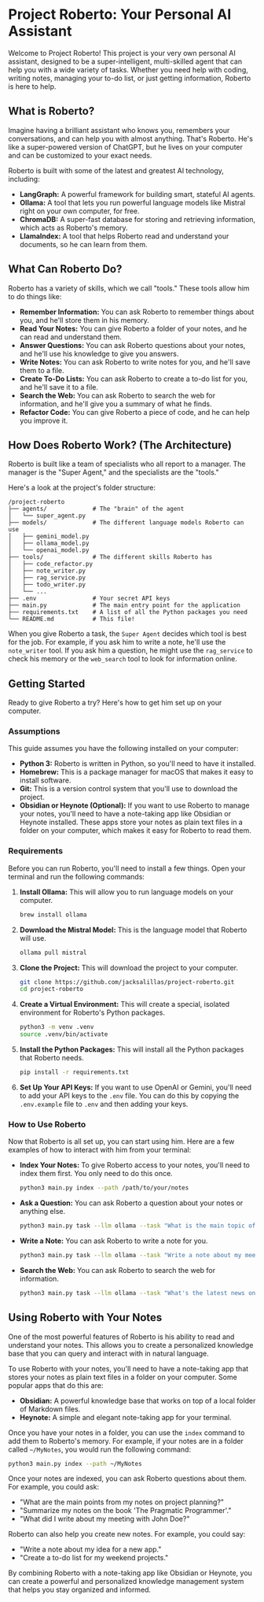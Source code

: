 
# Project Roberto: Your Personal AI Assistant

Welcome to Project Roberto! This project is your very own personal AI assistant, designed to be a super-intelligent, multi-skilled agent that can help you with a wide variety of tasks. Whether you need help with coding, writing notes, managing your to-do list, or just getting information, Roberto is here to help.

## What is Roberto?

Imagine having a brilliant assistant who knows you, remembers your conversations, and can help you with almost anything. That's Roberto. He's like a super-powered version of ChatGPT, but he lives on your computer and can be customized to your exact needs.

Roberto is built with some of the latest and greatest AI technology, including:

*   **LangGraph:** A powerful framework for building smart, stateful AI agents.
*   **Ollama:** A tool that lets you run powerful language models like Mistral right on your own computer, for free.
*   **ChromaDB:** A super-fast database for storing and retrieving information, which acts as Roberto's memory.
*   **LlamaIndex:** A tool that helps Roberto read and understand your documents, so he can learn from them.

## What Can Roberto Do?

Roberto has a variety of skills, which we call "tools." These tools allow him to do things like:

*   **Remember Information:** You can ask Roberto to remember things about you, and he'll store them in his memory.
*   **Read Your Notes:** You can give Roberto a folder of your notes, and he can read and understand them.
*   **Answer Questions:** You can ask Roberto questions about your notes, and he'll use his knowledge to give you answers.
*   **Write Notes:** You can ask Roberto to write notes for you, and he'll save them to a file.
*   **Create To-Do Lists:** You can ask Roberto to create a to-do list for you, and he'll save it to a file.
*   **Search the Web:** You can ask Roberto to search the web for information, and he'll give you a summary of what he finds.
*   **Refactor Code:** You can give Roberto a piece of code, and he can help you improve it.

## How Does Roberto Work? (The Architecture)

Roberto is built like a team of specialists who all report to a manager. The manager is the "Super Agent," and the specialists are the "tools."

Here's a look at the project's folder structure:

```
/project-roberto
├── agents/             # The "brain" of the agent
│   └── super_agent.py
├── models/             # The different language models Roberto can use
│   ├── gemini_model.py
│   ├── ollama_model.py
│   └── openai_model.py
├── tools/              # The different skills Roberto has
│   ├── code_refactor.py
│   ├── note_writer.py
│   ├── rag_service.py
│   ├── todo_writer.py
│   └── ...
├── .env                # Your secret API keys
├── main.py             # The main entry point for the application
├── requirements.txt    # A list of all the Python packages you need
└── README.md           # This file!
```

When you give Roberto a task, the `Super Agent` decides which tool is best for the job. For example, if you ask him to write a note, he'll use the `note_writer` tool. If you ask him a question, he might use the `rag_service` to check his memory or the `web_search` tool to look for information online.

## Getting Started

Ready to give Roberto a try? Here's how to get him set up on your computer.

### Assumptions

This guide assumes you have the following installed on your computer:

*   **Python 3:** Roberto is written in Python, so you'll need to have it installed.
*   **Homebrew:** This is a package manager for macOS that makes it easy to install software.
*   **Git:** This is a version control system that you'll use to download the project.
*   **Obsidian or Heynote (Optional):** If you want to use Roberto to manage your notes, you'll need to have a note-taking app like Obsidian or Heynote installed. These apps store your notes as plain text files in a folder on your computer, which makes it easy for Roberto to read them.

### Requirements

Before you can run Roberto, you'll need to install a few things. Open your terminal and run the following commands:

1.  **Install Ollama:** This will allow you to run language models on your computer.

    ```bash
    brew install ollama
    ```

2.  **Download the Mistral Model:** This is the language model that Roberto will use.

    ```bash
    ollama pull mistral
    ```

3.  **Clone the Project:** This will download the project to your computer.

    ```bash
    git clone https://github.com/jacksalillas/project-roberto.git
    cd project-roberto
    ```

4.  **Create a Virtual Environment:** This will create a special, isolated environment for Roberto's Python packages.

    ```bash
    python3 -m venv .venv
    source .venv/bin/activate
    ```

5.  **Install the Python Packages:** This will install all the Python packages that Roberto needs.

    ```bash
    pip install -r requirements.txt
    ```

6.  **Set Up Your API Keys:** If you want to use OpenAI or Gemini, you'll need to add your API keys to the `.env` file. You can do this by copying the `.env.example` file to `.env` and then adding your keys.

### How to Use Roberto

Now that Roberto is all set up, you can start using him. Here are a few examples of how to interact with him from your terminal:

*   **Index Your Notes:** To give Roberto access to your notes, you'll need to index them first. You only need to do this once.

    ```bash
    python3 main.py index --path /path/to/your/notes
    ```

*   **Ask a Question:** You can ask Roberto a question about your notes or anything else.

    ```bash
    python3 main.py task --llm ollama --task "What is the main topic of my notes?"
    ```

*   **Write a Note:** You can ask Roberto to write a note for you.

    ```bash
    python3 main.py task --llm ollama --task "Write a note about my meeting with Jane Doe."
    ```

*   **Search the Web:** You can ask Roberto to search the web for information.

    ```bash
    python3 main.py task --llm ollama --task "What's the latest news on AI?"
    ```

## Using Roberto with Your Notes

One of the most powerful features of Roberto is his ability to read and understand your notes. This allows you to create a personalized knowledge base that you can query and interact with in natural language.

To use Roberto with your notes, you'll need to have a note-taking app that stores your notes as plain text files in a folder on your computer. Some popular apps that do this are:

*   **Obsidian:** A powerful knowledge base that works on top of a local folder of Markdown files.
*   **Heynote:** A simple and elegant note-taking app for your terminal.

Once you have your notes in a folder, you can use the `index` command to add them to Roberto's memory. For example, if your notes are in a folder called `~/MyNotes`, you would run the following command:

```bash
python3 main.py index --path ~/MyNotes
```

Once your notes are indexed, you can ask Roberto questions about them. For example, you could ask:

*   "What are the main points from my notes on project planning?"
*   "Summarize my notes on the book 'The Pragmatic Programmer'."
*   "What did I write about my meeting with John Doe?"

Roberto can also help you create new notes. For example, you could say:

*   "Write a note about my idea for a new app."
*   "Create a to-do list for my weekend projects."

By combining Roberto with a note-taking app like Obsidian or Heynote, you can create a powerful and personalized knowledge management system that helps you stay organized and informed.
